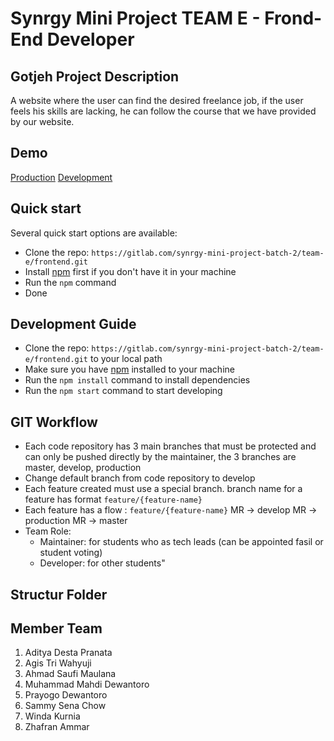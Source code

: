 # Synrgy Mini Project TEAM E - Frond-End Developer

## Gotjeh Project Description

A website where the user can find the desired freelance job, if the user feels his skills are lacking, he can follow the course that we have provided by our website.

## Demo

[Production](https://gotjeh.herokuapp.com/)
[Development](https://gotjeh-develop.herokuapp.com/)

## Quick start

Several quick start options are available:

- Clone the repo: `https://gitlab.com/synrgy-mini-project-batch-2/team-e/frontend.git`
- Install [npm](https://npmjs.com/) first if you don't have it in your machine
- Run the `npm` command
- Done

## Development Guide
- Clone the repo: `https://gitlab.com/synrgy-mini-project-batch-2/team-e/frontend.git` to your local path
- Make sure you have [npm](https://www.npmjs.com) installed to your machine
- Run the `npm install` command to install dependencies
- Run the `npm start` command to start developing

## GIT Workflow

- Each code repository has 3 main branches that must be protected and can only be pushed directly by the maintainer, the 3 branches are master, develop, production
- Change default branch from code repository to develop
- Each feature created must use a special branch. branch name for a feature has format `feature/{feature-name}`
- Each feature has a flow : `feature/{feature-name}` MR → develop MR → production MR → master
- Team Role:
    * Maintainer: for students who as tech leads (can be appointed fasil or student voting)
    * Developer: for other students"

## Structur Folder


## Member Team

1. Aditya Desta Pranata
2. Agis Tri Wahyuji
3. Ahmad Saufi Maulana
4. Muhammad Mahdi Dewantoro
5. Prayogo Dewantoro
6. Sammy Sena Chow
7. Winda Kurnia
8. Zhafran Ammar

